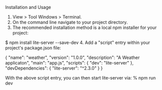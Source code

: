 Installation and Usage

1. View > Tool Windows > Terminal.
2. On the command line navigate to your project directory.
3. The recommended installation method is a local npm installer for your project:

$ npm install lite-server --save-dev
4. Add a "script" entry within your project's package.json file:

{
  "name": "weather",
  "version": "1.0.0",
  "description": "A Weather applicaton",
  "main": "app.js",
  "scripts": {
    "dev": "lite-server"
  },
  "devDependencies": {
    "lite-server": "^2.3.0"
  }
}

With the above script entry, you can then start lite-server via:
% npm run dev
